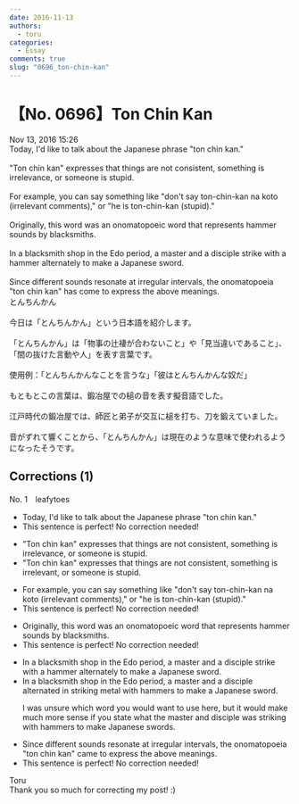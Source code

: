 ```yaml
---
date: 2016-11-13
authors:
  - toru
categories:
  - Essay
comments: true
slug: "0696_ton-chin-kan"
---
```


# 【No. 0696】Ton Chin Kan
<div class="date">Nov 13, 2016 15:26</div>
<div id="post"><div id="body_show_ori">
Today, I'd like to talk about the Japanese phrase "ton chin kan."<br/><br/>"Ton chin kan" expresses that things are not consistent, something is irrelevance, or someone is stupid.<br/><br/>For example, you can say something like  "don't say ton-chin-kan na koto (irrelevant comments)," or "he is ton-chin-kan (stupid)." <br/><br/>Originally, this word was an onomatopoeic word that represents hammer sounds by blacksmiths.<br/><br/>In a blacksmith shop in the Edo period, a master and a disciple strike with a hammer alternately to make a Japanese sword.<br/><br/>Since different sounds resonate at irregular intervals, the onomatopoeia "ton chin kan" has come to express the above meanings.
</div></div>

<!-- more -->

<div id="post_ja"><div id="body_show_mo">
とんちんかん<br/><br/>今日は「とんちんかん」という日本語を紹介します。<br/><br/>「とんちんかん」は「物事の辻褄が合わないこと」や「見当違いであること」、「間の抜けた言動や人」を表す言葉です。<br/><br/>使用例：「とんちんかんなことを言うな」「彼はとんちんかんな奴だ」<br/><br/>もともとこの言葉は、鍛冶屋での槌の音を表す擬音語でした。<br/><br/>江戸時代の鍛冶屋では、師匠と弟子が交互に槌を打ち、刀を鍛えていました。<br/><br/>音がずれて響くことから、「とんちんかん」は現在のような意味で使われるようになったそうです。
</div></div>

## Corrections (1)
<div id="block"><div class="first_name"> No. 1　<span class="just_name">leafytoes</span></div><div id="block2">
<ul class="correction_field">
<li class="incorrect">Today, I'd like to talk about the Japanese phrase "ton chin kan."</li>
<li class="corrected perfect">This sentence is perfect! No correction needed!</li>
</ul>
<ul class="correction_field">
<li class="incorrect">"Ton chin kan" expresses that things are not consistent, something is irrelevance, or someone is stupid.</li>
<li class="corrected correct">
"Ton chin kan" expresses that things are not consistent, something is <span class="f_blue">irrelevant</span>, or someone is stupid.
</li>
</ul>
<ul class="correction_field">
<li class="incorrect">For example, you can say something like  "don't say ton-chin-kan na koto (irrelevant comments)," or "he is ton-chin-kan (stupid)." </li>
<li class="corrected perfect">This sentence is perfect! No correction needed!</li>
</ul>
<ul class="correction_field">
<li class="incorrect">Originally, this word was an onomatopoeic word that represents hammer sounds by blacksmiths.</li>
<li class="corrected perfect">This sentence is perfect! No correction needed!</li>
</ul>
<ul class="correction_field">
<li class="incorrect">In a blacksmith shop in the Edo period, a master and a disciple strike with a hammer alternately to make a Japanese sword.</li>
<li class="corrected correct">
In a blacksmith shop in the Edo period, a master and a disciple alternated in striking <span class="f_gray">metal </span>with hammers to make a Japanese sword.
<p class="correction_comment">I was unsure which word you would want to use here, but it would make much more sense if you state what the master and disciple was striking with hammers to make Japanese swords.</p>
</li>
</ul>
<ul class="correction_field">
<li class="incorrect">Since different sounds resonate at irregular intervals, the onomatopoeia "ton chin kan" came to express the above meanings.</li>
<li class="corrected perfect">This sentence is perfect! No correction needed!</li>
</ul>
</div><div class="name"><span class="just_name">Toru</span><br>
Thank you so much for correcting my post! :)
</div>
</div>
